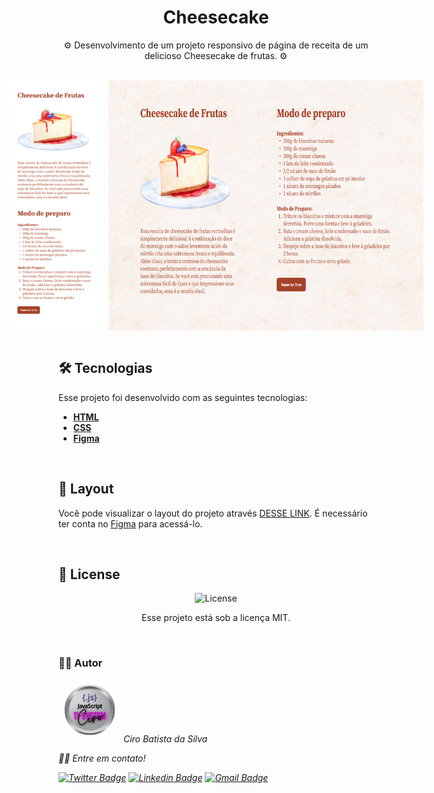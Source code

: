 <h1 align="center"> 
Cheesecake
</h1>

<p align="center">
⚙️ Desenvolvimento de um projeto responsivo de página de receita de um delicioso Cheesecake de frutas. ⚙️
</p>

<br>

<div style="display: flex; flex-direction: row; align-items: center; justify-content: center;">
  <img src=".github/Mobile.png" width="200px" height="400px" style="margin-right: 10px;">
  <img src=".github/Desktop.png" width="700px" height="400px">
</div>

<br>

## 🛠 Tecnologias

Esse projeto foi desenvolvido com as seguintes tecnologias:

- **[HTML](#)**
- **[CSS](#)**
- **[Figma](https://www.figma.com/dev-mode/)**

<br>

## 🎨 Layout

Você pode visualizar o layout do projeto através [DESSE LINK](https://www.figma.com/design/e2H6TDg2k8jTl8IOrQ6zcD/Cheesecake-%E2%80%A2-Projeto-Explorer-(Community)?node-id=113-93&t=LSOp5v6rExA7QheS-0). É necessário ter conta no [Figma](https://figma.com) para acessá-lo.

<br>

## 📝 License

<p align="center">
  <img alt="License" src="https://img.shields.io/static/v1?label=license&message=MIT&color=49AA26&labelColor=000000">
</p>
<p align="center">Esse projeto está sob a licença MIT.</p>

<br>

### 👨‍💻 Autor

 <img style="border-radius: 50%;" src="./public/TI-System.png" width="100px;" alt=""/>
 <em>Ciro Batista da Silva<em>
 
 <br/>

 <p>👋🏽 Entre em contato!</p>

[![Twitter Badge](https://img.shields.io/badge/-@CiroSilva2020-1ca0f1?style=flat-square&labelColor=1ca0f1&logo=twitter&logoColor=white&link=https://twitter.com/CiroSilva2020)](https://twitter.com/CiroSilva2020) [![Linkedin Badge](https://img.shields.io/badge/-Ciro-blue?style=flat-square&logo=Linkedin&logoColor=white&link=https://www.linkedin.com/in/ciro-batista-da-silva-8b6838205/)](https://www.linkedin.com/in/ciro-batista-da-silva-8b6838205/)
[![Gmail Badge](https://img.shields.io/badge/-cirofight@gmail.com-c14438?style=flat-square&logo=Gmail&logoColor=white&link=mailto:cirofight@gmail.com)](mailto:cirofight@gmail.com)
